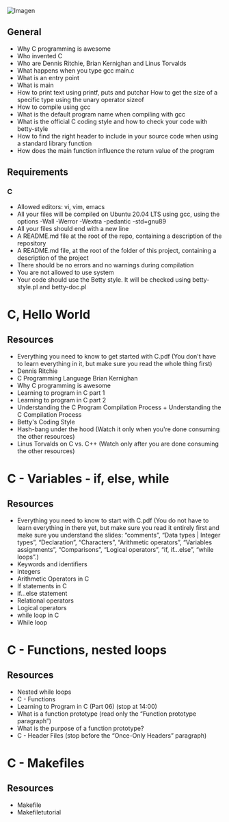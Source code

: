 ![Imagen](https://www.mundacomputers.com/wp-content/uploads/2020/08/c.png)

## General
+ Why C programming is awesome
+ Who invented C
+ Who are Dennis Ritchie, Brian Kernighan and Linus Torvalds
+ What happens when you type gcc main.c
+ What is an entry point
+ What is main
+ How to print text using printf, puts and putchar How to get the size of a specific type using the unary operator sizeof
+ How to compile using gcc
+ What is the default program name when compiling with gcc
+ What is the official C coding style and how to check your code with betty-style
+ How to find the right header to include in your source code when using a standard library function
+ How does the main function influence the return value of the program

## Requirements
### C
+ Allowed editors: vi, vim, emacs
+ All your files will be compiled on Ubuntu 20.04 LTS using gcc, using the options -Wall -Werror -Wextra -pedantic -std=gnu89
+ All your files should end with a new line
+ A README.md file at the root of the repo, containing a description of the repository
+ A README.md file, at the root of the folder of this project, containing a description of the project
+ There should be no errors and no warnings during compilation
+ You are not allowed to use system
+ Your code should use the Betty style. It will be checked using betty-style.pl and betty-doc.pl


# C, Hello World
## Resources
+ Everything you need to know to get started with C.pdf (You don't have to learn everything in it, but make sure you read the whole thing first)
+ Dennis Ritchie
+ C Programming Language Brian Kernighan
+ Why C programming is awesome
+ Learning to program in C part 1
+ Learning to program in C part 2
+ Understanding the C Program Compilation Process + Understanding the C Compilation Process
+ Betty's Coding Style
+ Hash-bang under the hood (Watch it only when you're done consuming the other resources)
+ Linus Torvalds on C vs. C++ (Watch only after you are done consuming the other resources)

# C - Variables - if, else, while
## Resources
+ Everything you need to know to start with C.pdf (You do not have to learn everything in there yet, but make sure you read it entirely first and make sure you understand the slides: “comments”, “Data types | Integer types”, “Declaration”, “Characters”, “Arithmetic operators”, “Variables assignments”, “Comparisons”, “Logical operators”, “if, if…else”, “while loops”.)
+ Keywords and identifiers
+ integers
+ Arithmetic Operators in C
+ If statements in C
+ if…else statement
+ Relational operators
+ Logical operators
+ while loop in C
+ While loop

# C - Functions, nested loops
## Resources
+ Nested while loops
+ C - Functions
+ Learning to Program in C (Part 06) (stop at 14:00)
+ What is a function prototype (read only the “Function prototype paragraph”)
+ What is the purpose of a function prototype?
+ C - Header Files (stop before the “Once-Only Headers” paragraph)

# C - Makefiles
## Resources
+ Makefile
+ Makefiletutorial
